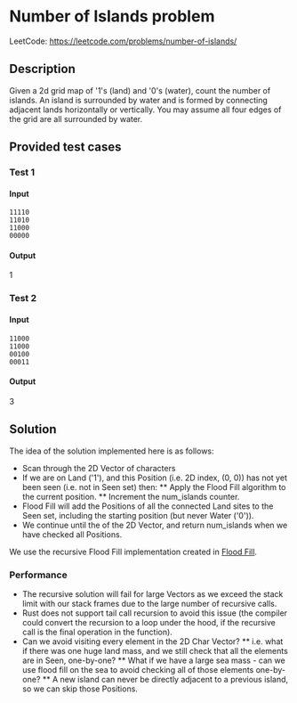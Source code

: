 # Number of Islands problem

LeetCode: https://leetcode.com/problems/number-of-islands/

## Description

Given a 2d grid map of '1's (land) and '0's (water), count the number of islands. An island is surrounded by water and is formed by connecting adjacent lands horizontally or vertically. You may assume all four edges of the grid are all surrounded by water.

## Provided test cases

### Test 1

#### Input

```
11110
11010
11000
00000
```

#### Output

1

### Test 2

#### Input

```
11000
11000
00100
00011
```

#### Output

3

## Solution

The idea of the solution implemented here is as follows:

* Scan through the 2D Vector of characters
* If we are on Land ('1'), and this Position (i.e. 2D index, (0, 0)) has not yet been seen (i.e. not in Seen set) then:
** Apply the Flood Fill algorithm to the current position.
** Increment the num\_islands counter.
* Flood Fill will add the Positions of all the connected Land sites to the Seen set, including the starting position (but never Water ('0')).
* We continue until the of the 2D Vector, and return num\_islands when we have checked all Positions.

We use the recursive Flood Fill implementation created in [Flood Fill](https://github.com/jamesmcm/rust-interview-qs/tree/master/flood_fill).

### Performance

* The recursive solution will fail for large Vectors as we exceed the stack limit with our stack frames due to the large number of recursive calls. 
* Rust does not support tail call recursion to avoid this issue (the compiler could convert the recursion to a loop under the hood, if the recursive call is the final operation in the function).
* Can we avoid visiting every element in the 2D Char Vector?
** i.e. what if there was one huge land mass, and we still check that all the elements are in Seen, one-by-one?
** What if we have a large sea mass - can we use flood fill on the sea to avoid checking all of those elements one-by-one?
** A new island can never be directly adjacent to a previous island, so we can skip those Positions.


